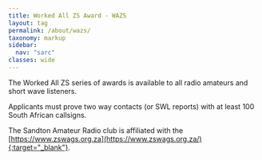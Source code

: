 ```yaml
---
title: Worked All ZS Award - WAZS
layout: tag
permalink: /about/wazs/
taxonomy: markup
sidebar:
  nav: "sarc"
classes: wide
---
```


The Worked All ZS series of awards is available to all radio amateurs and short wave listeners.

Applicants must prove two way contacts (or SWL reports) with at least 100 South African callsigns.

The Sandton Amateur Radio club is affiliated with the [https://www.zswags.org.za](https://www.zswags.org.za/){:target="_blank"}. 
